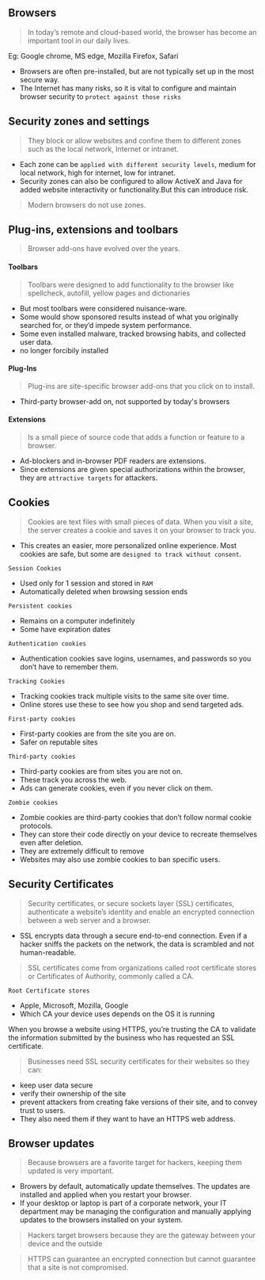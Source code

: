 ## Browsers
> In today’s remote and cloud-based world, the browser has become an important tool in
our daily lives.

Eg: Google chrome, MS edge, Mozilla Firefox, Safari
* Browsers are often pre-installed, but are not typically set up in the most secure way.
* The Internet has many risks, so it is vital to configure and maintain browser security to `protect against those risks`

## Security zones and settings
> They block or allow websites and confine them to different zones such as the local network, Internet or intranet.
* Each zone can be `applied with different security levels`, medium for local network, high for internet, low for intranet.
* Security zones can also be configured to allow ActiveX and Java for added website interactivity
or functionality.But this can introduce risk.

> Modern browsers do not use zones.

## Plug-ins, extensions and toolbars
> Browser add-ons have evolved over the years.
#### Toolbars
> Toolbars were designed to add functionality to the browser like spellcheck, autofill, yellow pages and dictionaries
* But most toolbars were considered nuisance-ware.
* Some would show sponsored results instead of what you originally searched for, or they’d
impede system performance.
* Some even installed malware, tracked browsing habits, and collected user data.
* no longer forcibily installed 

#### Plug-Ins
> Plug-ins are site-specific browser add-ons that you click on to install.
* Third-party browser-add on, not supported by today's browsers

#### Extensions
> Is a small piece of source code that adds a function or feature to a browser.
* Ad-blockers and in-browser PDF readers are extensions.
* Since extensions are given special authorizations within the browser, they are `attractive targets`
for attackers.

## Cookies
> Cookies are text files with small pieces of data. When you visit a site, the server creates a cookie and saves it on your browser to track
you.

* This creates an easier, more personalized online experience. Most cookies are safe, but some are `designed to track without consent`.

`Session Cookies`
* Used only for 1 session and stored in `RAM`
* Automatically deleted when browsing session ends 

`Persistent cookies`
* Remains on a computer indefinitely
* Some have expiration dates

`Authentication cookies`
* Authentication cookies save logins, usernames, and passwords so you don’t have to remember
them.

`Tracking Cookies`
* Tracking cookies track multiple visits to the same site over time.
* Online stores use these to see how you shop and send targeted ads.

`First-party cookies`
* First-party cookies are from the site you are on.
* Safer on reputable sites

`Third-party cookies`
* Third-party cookies are from sites you are not on.
* These track you across the web.
* Ads can generate cookies, even if you never click on them.

`Zombie cookies`
* Zombie cookies are third-party cookies that don’t follow normal cookie protocols.
* They can store their code directly on your device to recreate themselves even after deletion.
* They are extremely difficult to remove
* Websites may also use zombie cookies to ban specific users.

## Security Certificates
> Security certificates, or secure sockets layer (SSL) certificates, authenticate a website’s
identity and enable an encrypted connection between a web server and a browser.
* SSL encrypts data through a secure end-to-end connection. Even if a hacker sniffs the packets on the network, the data is scrambled and not human-readable.

> SSL certificates come from organizations called root certificate stores or Certificates of
Authority, commonly called a CA.

`Root Certificate stores`
* Apple, Microsoft, Mozilla, Google
* Which CA your device uses depends on the OS it is running

When you browse a website using HTTPS, you’re trusting the CA to validate the information
submitted by the business who has requested an SSL certificate.

> Businesses need SSL security certificates for their websites so they can:
* keep user data secure
* verify their ownership of the site
*  prevent attackers from creating fake versions
of their site, and to convey trust to users.
* They also need them if they want to have an HTTPS web address.

## Browser updates
> Because browsers are a favorite target for hackers, keeping them updated is very important.
* Browers by default, automatically update themselves. The updates are installed and applied when you restart your browser.
* If your desktop or laptop is part of a corporate network, your IT department may be managing
the configuration and manually applying updates to the browsers installed on your system.

> Hackers target browsers because they are the gateway between your device and the outside

> HTTPS can guarantee an encrypted connection but cannot guarantee that a site is not compromised.
